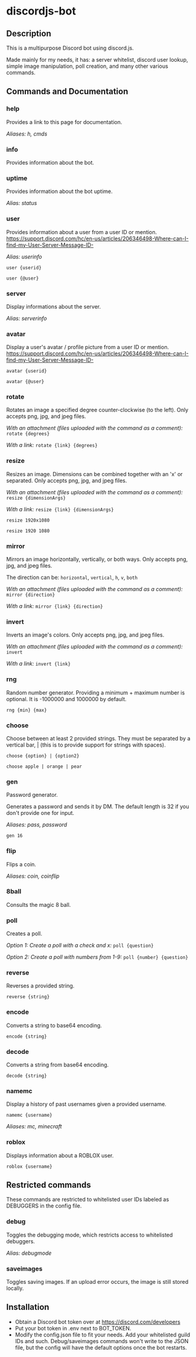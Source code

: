 # discordjs-bot
## Description
This is a multipurpose Discord bot using discord.js.

Made mainly for my needs, it has: a server whitelist, discord user lookup, simple image manipulation, poll creation, and many other various commands.

## Commands and Documentation
### help
Provides a link to this page for documentation.

*Aliases: h, cmds*
### info
Provides information about the bot.
### uptime
Provides information about the bot uptime.

*Alias: status*
### user
Provides information about a user from a user ID or mention. https://support.discord.com/hc/en-us/articles/206346498-Where-can-I-find-my-User-Server-Message-ID-

*Alias: userinfo*

```user {userid}```

```user {@user}```

### server
Display informations about the server.

*Alias: serverinfo*
### avatar
Display a user's avatar / profile picture from a user ID or mention. https://support.discord.com/hc/en-us/articles/206346498-Where-can-I-find-my-User-Server-Message-ID-

```avatar {userid}```

```avatar {@user}```

### rotate
Rotates an image a specified degree counter-clockwise (to the left). Only accepts png, jpg, and jpeg files.

*With an attachment (files uploaded with the command as a comment):* ```rotate {degrees}```

*With a link:* ```rotate {link} {degrees}```

### resize
Resizes an image. Dimensions can be combined together with an 'x' or separated. Only accepts png, jpg, and jpeg files.

*With an attachment (files uploaded with the command as a comment):* ```resize {dimensionArgs}```

*With a link:* ```resize {link} {dimensionArgs}```

```resize 1920x1080```

```resize 1920 1080```

### mirror
Mirrors an image horizontally, vertically, or both ways. Only accepts png, jpg, and jpeg files.

The direction can be: ```horizontal```, ```vertical```, ```h```, ```v```, ```both```

*With an attachment (files uploaded with the command as a comment):* ```mirror {direction}```

*With a link:* ```mirror {link} {direction}```

### invert
Inverts an image's colors. Only accepts png, jpg, and jpeg files.

*With an attachment (files uploaded with the command as a comment):* ```invert```

*With a link:* ```invert {link}```

### rng
Random number generator. Providing a minimum + maximum number is optional. It is -1000000 and 1000000 by default.

```rng {min} {max}```

### choose
Choose between at least 2 provided strings. They must be separated by a vertical bar, | (this is to provide support for strings with spaces).

```choose {option} | {option2}```

```choose apple | orange | pear```

### gen
Password generator.

Generates a password and sends it by DM. The default length is 32 if you don't provide one for input.

*Aliases: pass, password*

```gen 16```

### flip
Flips a coin.

*Aliases: coin, coinflip*

### 8ball
Consults the magic 8 ball.

### poll
Creates a poll. 

*Option 1: Create a poll with a check and x:* ```poll {question}```

*Option 2: Create a poll with numbers from 1-9:* ```poll {number} {question}```

### reverse
Reverses a provided string.

```reverse {string}```

### encode
Converts a string to base64 encoding.

```encode {string}```

### decode
Converts a string from base64 encoding.

```decode {string}```

### namemc
Display a history of past usernames given a provided username.

```namemc {username}```

*Aliases: mc, minecraft*

### roblox
Displays information about a ROBLOX user.

```roblox {username}```

## Restricted commands
These commands are restricted to whitelisted user IDs labeled as DEBUGGERS in the config file.

### debug
Toggles the debugging mode, which restricts access to whitelisted debuggers.

*Alias: debugmode*

### saveimages
Toggles saving images. If an upload error occurs, the image is still stored locally.

## Installation
- Obtain a Discord bot token over at https://discord.com/developers
- Put your bot token in .env next to BOT_TOKEN.
- Modify the config.json file to fit your needs. Add your whitelisted guild IDs and such. Debug/saveimages commands won't write to the JSON file, but the config will have the default options once the bot restarts.
